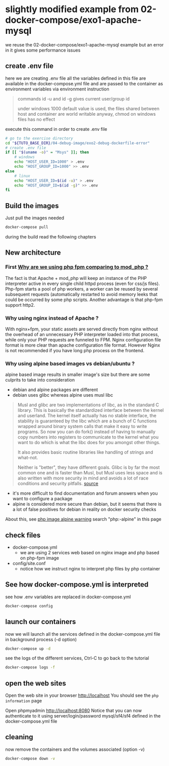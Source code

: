 # slightly modified example from 02-docker-compose/exo1-apache-mysql
we reuse the 02-docker-compose/exo1-apache-mysql example but an error in it gives some performance issues

## create .env file
here we are creating .env file
all the variables defined in this file are available in the docker-compose.yml file
and are passed to the container as environment variables via environment instruction

> commands id -u and id -g gives current user/group id
> 
> under windows 1000 default value is used, the files shared between host and container
> are world writable anyway, chmod on windows files has no effect

execute this command in order to create .env file
```bash
# go to the exercise directory
cd "${TUTO_BASE_DIR}/04-debug-image/exo2-debug-dockerfile-error"
# create .env file
if [[ "$(uname -o)" = "Msys" ]]; then
    # windows
    echo "HOST_USER_ID=1000" > .env
    echo "HOST_GROUP_ID=1000" >> .env
else
    # linux
    echo "HOST_USER_ID=$(id -u)" > .env
    echo "HOST_GROUP_ID=$(id -g)" >> .env
fi
```

## Build the images
Just pull the images needed
```bash
docker-compose pull
```
during the build read the following chapters

## New architecture

### First [Why are we using php fpm comparing to mod_php ?](https://www.inmotionhosting.com/support/product-guides/wordpress-hosting/php-fpm-the-future-of-php-handling)

The fact is that Apache + mod_php will keep an instance of the 
PHP interpreter active in every single child httpd process (even for css/js files).
Php-fpm starts a pool of php workers, a worker can be reused by several subsequent requests (automatically 
restarted to avoid memory leeks that could be occurred by some php scripts.
Another advantage is that php-fpm support http2.

### Why using nginx instead of Apache ?
With nginx+fpm, your static assets are served directly from 
nginx without the overhead of an unnecessary PHP interpreter 
loaded into that process, while only your PHP requests are 
funneled to FPM.
Nginx configuration file format is more clear than apache configuration
file format.
However Nginx is not recommended if you have long php process on the frontend. 
  
### Why using alpine based images vs debian/ubuntu ?
alpine based image results in smaller image's size but there are 
some culprits to take into consideration

* debian and alpine packages are different
* debian uses glibc whereas alpine uses musl libc

 > Musl and glibc are two implementations of libc, as in the standard C library. 
 > This is basically the standardized interface between the kernel and userland. 
 > The kernel itself actually has no stable interface, the stability is guaranteed 
 > by the libc which are a bunch of C functions wrapped around binary system calls 
 > that make it easy to write programs. So now you can do fork() instead of having 
 > to manually copy numbers into registers to communicate to the kernel what you want 
 > to do which is what the libc does for you amongst other things.
 > 
 > It also provides basic routine libraries like handling of strings and what-not.
 >   
 > Neither is "better", they have different goals. Glibc is by far the most common 
 > one and is faster than Musl, but Musl uses less space and is also written with 
 > more security in mind and avoids a lot of race conditions and security pitfalls.
 > [source](https://www.reddit.com/r/linuxmasterrace/comments/41q2m9/eli5_what_is_musl_and_glibc/cz4cy3k?utm_source=share&utm_medium=web2x)
 
* it's more difficult to find documentation and forum answers when 
 you want to configure a package
* alpine is considered more secure than debian, but it seems that 
   there is a lot of false positives for debian in reality on docker security checks

About this, see [php image alpine warning](https://hub.docker.com/_/php/#phpversion-alpine) 
    search "php:<version>-alpine" in this page

## check files
* docker-compose.yml
    * we are using 2 services web based on nginx image and php based on php-fpm image
* config/site.conf
    * notice how we instruct nginx to interpret php files by php container

## See how docker-compose.yml is interpreted
see how .env variables are replaced in docker-compose.yml
```bash
docker-compose config
```

## launch our containers
now we will launch all the services defined in the docker-compose.yml file in background process (-d option)
```bash 
docker-compose up -d
```

see the logs of the different services, Ctrl-C to go back to the tutorial
```bash
docker-compose logs -f
```

## open the web sites
Open the web site in your browser [http://localhost](http://localhost)
You should see the `php information` page

Open phpmyadmin [http://localhost:8080](http://localhost:8080)
Notice that you can now authenticate to it using server/login/password mysql/sf4/sf4
defined in the docker-compose.yml file

## cleaning
now remove the containers and the volumes associated (option -v)
```bash
docker-compose down -v
```
